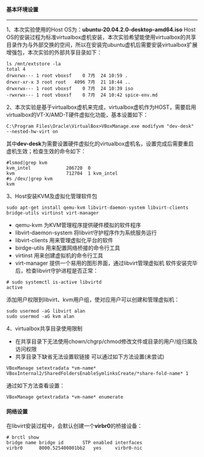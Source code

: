 #### 基本环境设置
----
1、本次实验使用的Host OS为：**ubuntu-20.04.2.0-desktop-amd64.iso** 
Host OS的安装过程为标准virtualbox虚机安装，本次实验希望能使用virtualbox的共享目录作为与外部交换的空间，所以在安装完ubuntu虚机后需要安装virtualbox扩展增强包，本次实验的外部共享目录如下：
```
ls /mnt/extstore -la
total 4
drwxrwx--- 1 root vboxsf    0 7月  24 10:59 .
drwxr-xr-x 3 root root   4096 7月  21 18:44 ..
drwxrwx--- 1 root vboxsf    0 7月  24 10:39 iso
-rwxrwx--- 1 root vboxsf    0 7月  24 10:42 spice-env.md
```

2、本次实验是基于virtualbox虚机来完成，virtualbox虚机作为HOST，需要启用virtualbox的VT-X/AMD-T硬件虚拟化功能，基本设置如下：
```
C:\Program Files\Oracle\VirtualBox>VBoxManage.exe modifyvm "dev-desk" --nested-hw-virt on
```
其中**dev-desk**为需要设置硬件虚拟化的virtualbox虚机名，设置完成后需要重启虚机生效；检查生效的命令如下：
```
#lsmod|grep kvm
kvm_intel             286720  0
kvm                   712704  1 kvm_intel
#s /dev/|grep kvm
kvm
```

3、Host安装KVM及虚拟化管理软件包
```
sudo apt-get install qemu-kvm libvirt-daemon-system libvirt-clients bridge-utils virtinst virt-manager
```
* qemu-kvm 为KVM管理程序提供硬件模拟的软件程序
* libvirt-daemon-system 将libvirt守护程序作为系统服务运行
* libvirt-clients 用来管理虚拟化平台的软件
* birdge-utils 用来配置网络桥接的命令行工具
* virtinst 用来创建虚拟机的命令行工具
* virt-manager 提供一个易用的图形界面，通过libvirt管理虚拟机
软件安装完毕后，检查libvirt守护进程是否正常：
```
# sudo systemctl is-active libvirtd
active
```
添加用户权限到libvirt、kvm用户组，使对应用户可以创建和管理虚拟机：
```
sudo usermod -aG libvirt alan
sudo usermod -aG kvm alan
```

4、virtualbox共享目录使用限制
* 在共享目录下无法使用chown/chgrp/chmod修改文件或目录的用户/组归属及访问权限
* 共享目录下缺省无法设置软链接
可以通过如下方法设置(未尝试)
```
VBoxManage setextradata *vm-name* VBoxInternal2/SharedFoldersEnableSymlinksCreate/*share-fold-name* 1
```
通过如下方法查看设置：
```
VBoxManage getextradata *vm-name* enumerate
```

#### 网络设置
在libvirt安装过程中，会默认创建一个**virbr0**的桥接设备：
```
# brctl show
bridge name	bridge id		STP enabled	interfaces
virbr0		8000.525400801bb2	yes		virbr0-nic
```

